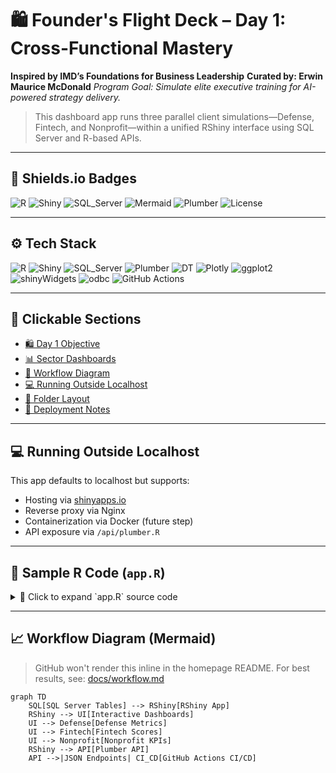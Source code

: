 # 🛍 Founder's Flight Deck – Day 1: Cross-Functional Mastery

**Inspired by IMD’s Foundations for Business Leadership**
**Curated by: Erwin Maurice McDonald**
*Program Goal: Simulate elite executive training for AI-powered strategy delivery.*

> This dashboard app runs three parallel client simulations—Defense, Fintech, and Nonprofit—within a unified RShiny interface using SQL Server and R-based APIs.

---

## 🧰 Shields.io Badges

![R](https://img.shields.io/badge/R-4.4.0-blue)
![Shiny](https://img.shields.io/badge/Shiny-Dashboard-black)
![SQL\_Server](https://img.shields.io/badge/SQL--Server-ODBC-lightgrey)
![Mermaid](https://img.shields.io/badge/Diagram-Mermaid-orange)
![Plumber](https://img.shields.io/badge/API-Plumber-green)
![License](https://img.shields.io/github/license/emcdo411/founders-flight-deck-day1)

---

## ⚙️ Tech Stack

![R](https://img.shields.io/badge/R-4.4.0-blue)
![Shiny](https://img.shields.io/badge/Shiny-Dashboard-black)
![SQL\_Server](https://img.shields.io/badge/SQL--Server-ODBC-lightgrey)
![Plumber](https://img.shields.io/badge/API--Plumber-green)
![DT](https://img.shields.io/badge/DT-Tables-blueviolet)
![Plotly](https://img.shields.io/badge/Plotly-Interactive_Graphs-orange)
![ggplot2](https://img.shields.io/badge/ggplot2-Advanced_Charts-yellow)
![shinyWidgets](https://img.shields.io/badge/shinyWidgets-UI_Extensions-red)
![odbc](https://img.shields.io/badge/ODBC-Database_Connector-lightblue)
![GitHub Actions](https://img.shields.io/badge/GitHub_Actions-CI%2FCD-blue)

---

## 🔗 Clickable Sections

* [🛍 Day 1 Objective](#🛍-founders-flight-deck-–-day-1-cross-functional-mastery)
* [📊 Sector Dashboards](#🌈-sample-r-code-appr)
* [🧪 Workflow Diagram](#📈-workflow-diagram-mermaid)
* [💻 Running Outside Localhost](#💻-running-outside-localhost)
* [📁 Folder Layout](docs/deployment-notes.md)
* [🔧 Deployment Notes](docs/deployment-notes.md)

---

## 💻 Running Outside Localhost

This app defaults to localhost but supports:

* Hosting via [shinyapps.io](https://www.shinyapps.io/)
* Reverse proxy via Nginx
* Containerization via Docker (future step)
* API exposure via `/api/plumber.R`

---

## 🧹 Sample R Code (`app.R`)

<details>
<summary>📄 Click to expand `app.R` source code</summary>

```r
library(shiny)
library(DBI)
library(odbc)
library(DT)
library(shinyWidgets)
library(plotly)
library(ggplot2)

# Establish DB connection
con <- tryCatch({
  dbConnect(odbc::odbc(),
    Driver = "ODBC Driver 17 for SQL Server",
    Server = "5CD147L68L\\Veteran",
    Database = "FlightDeckDB",
    Trusted_Connection = "Yes"
  )
}, error = function(e) {
  stop("Database connection failed: ", e$message)
})

# Load data
pipeline <- dbReadTable(con, "PipelineData")
compliance <- dbReadTable(con, "ComplianceData")
fintech <- dbReadTable(con, "FintechData")
nonprofit <- dbReadTable(con, "NonprofitData")

# UI
ui <- fluidPage(
  tags$head(
    tags$style(HTML("
      body { background-color: #121212; color: white; }
      table.dataTable tbody td { color: white; }
      .dataTables_wrapper .dataTables_filter input { color: black; }
      .shiny-input-container { color: white; }
    "))
  ),
  titlePanel("🛍 Founder's Flight Deck"),
  tabsetPanel(
    tabPanel("Defense",
      plotlyOutput("defense_plot"),
      dataTableOutput("defense_table")
    ),
    tabPanel("Fintech",
      plotlyOutput("fintech_plot"),
      dataTableOutput("fintech_table")
    ),
    tabPanel("Nonprofit",
      plotlyOutput("nonprofit_plot"),
      dataTableOutput("nonprofit_table")
    )
  )
)

# Server
server <- function(input, output) {
  output$defense_plot <- renderPlotly({
    plot_ly(pipeline, x = ~Date, y = ~KPI_Index, type = 'scatter', mode = 'lines+markers', color = ~Sector) %>%
      layout(title = "Defense KPI Index")
  })

  output$defense_table <- renderDataTable({
    datatable(pipeline, options = list(pageLength = 5))
  })

  output$fintech_plot <- renderPlotly({
    plot_ly(fintech, x = ~Date, y = ~FairnessScore, type = 'bar', color = ~Sector) %>%
      layout(title = "Fintech Fairness Score")
  })

  output$fintech_table <- renderDataTable({
    datatable(fintech, options = list(pageLength = 5))
  })

  output$nonprofit_plot <- renderPlotly({
    plot_ly(nonprofit, x = ~Date, y = ~EngagementLevel, type = 'scatter', mode = 'lines+markers', color = ~Sector) %>%
      layout(title = "Nonprofit Engagement Level")
  })

  output$nonprofit_table <- renderDataTable({
    datatable(nonprofit, options = list(pageLength = 5))
  })
}

shinyApp(ui, server)
```

</details>

---

## 📈 Workflow Diagram (Mermaid)

> GitHub won't render this inline in the homepage README. For best results, see: [docs/workflow.md](docs/workflow.md)

```mermaid
graph TD
    SQL[SQL Server Tables] --> RShiny[RShiny App]
    RShiny --> UI[Interactive Dashboards]
    UI --> Defense[Defense Metrics]
    UI --> Fintech[Fintech Scores]
    UI --> Nonprofit[Nonprofit KPIs]
    RShiny --> API[Plumber API]
    API -->|JSON Endpoints| CI_CD[GitHub Actions CI/CD]
```


